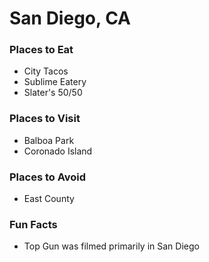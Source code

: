 # San Diego, CA

### Places to Eat
- City Tacos
- Sublime Eatery
- Slater's 50/50

### Places to Visit
- Balboa Park
- Coronado Island

### Places to Avoid
- East County

### Fun Facts
- Top Gun was filmed primarily in San Diego
